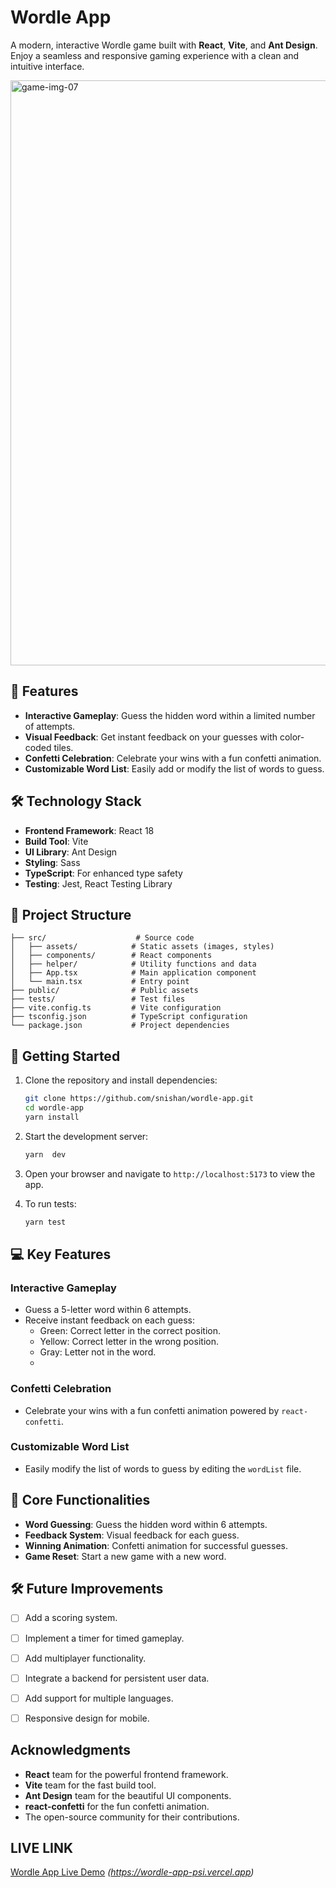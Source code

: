 # Wordle App

A modern, interactive Wordle game built with **React**, **Vite**, and **Ant Design**. Enjoy a seamless and responsive gaming experience with a clean and intuitive interface.

<img width="936" alt="game-img-07" src="https://github.com/user-attachments/assets/9bb3e2d8-be42-4bb9-87a9-047a65779fcd" />


## 🌟 Features

- **Interactive Gameplay**: Guess the hidden word within a limited number of attempts.
- **Visual Feedback**: Get instant feedback on your guesses with color-coded tiles.
- **Confetti Celebration**: Celebrate your wins with a fun confetti animation.
- **Customizable Word List**: Easily add or modify the list of words to guess.

## 🛠️ Technology Stack

- **Frontend Framework**: React 18
- **Build Tool**: Vite
- **UI Library**: Ant Design
- **Styling**: Sass
- **TypeScript**: For enhanced type safety
- **Testing**: Jest, React Testing Library

## 📁 Project Structure

```
├── src/                    # Source code
│   ├── assets/            # Static assets (images, styles)
│   ├── components/        # React components
│   ├── helper/            # Utility functions and data
│   ├── App.tsx            # Main application component
│   └── main.tsx           # Entry point
├── public/                # Public assets
├── tests/                 # Test files
├── vite.config.ts         # Vite configuration
├── tsconfig.json          # TypeScript configuration
└── package.json           # Project dependencies
```

## 🚀 Getting Started

1. Clone the repository and install dependencies:
   ```bash
   git clone https://github.com/snishan/wordle-app.git
   cd wordle-app
   yarn install
   ```

2. Start the development server:
   ```bash
   yarn  dev
   ```

3. Open your browser and navigate to `http://localhost:5173` to view the app.

4. To run tests:
   ```bash
   yarn test
   ```

## 💻 Key Features

### Interactive Gameplay
- Guess a 5-letter word within 6 attempts.
- Receive instant feedback on each guess:
  - Green: Correct letter in the correct position.
  - Yellow: Correct letter in the wrong position.
  - Gray: Letter not in the word.
  - 

### Confetti Celebration
- Celebrate your wins with a fun confetti animation powered by `react-confetti`.

### Customizable Word List
- Easily modify the list of words to guess by editing the `wordList` file.

## 🔑 Core Functionalities

- **Word Guessing**: Guess the hidden word within 6 attempts.
- **Feedback System**: Visual feedback for each guess.
- **Winning Animation**: Confetti animation for successful guesses.
- **Game Reset**: Start a new game with a new word.

## 🛠️ Future Improvements

- [ ] Add a scoring system.
- [ ] Implement a timer for timed gameplay.
- [ ] Add multiplayer functionality.
- [ ] Integrate a backend for persistent user data.
- [ ] Add support for multiple languages.
- [ ] Responsive design for mobile.


## Acknowledgments

- **React** team for the powerful frontend framework.
- **Vite** team for the fast build tool.
- **Ant Design** team for the beautiful UI components.
- **react-confetti** for the fun confetti animation.
- The open-source community for their contributions.

## LIVE LINK

[Wordle App Live Demo](#https://wordle-app-psi.vercel.app) *(https://wordle-app-psi.vercel.app)*
